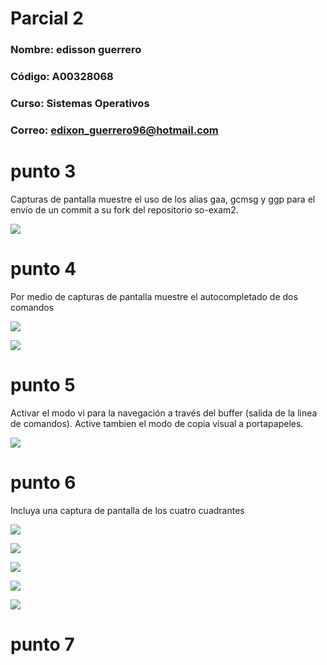 # Parcial 2

### **Nombre:** edisson guerrero
### **Código:** A00328068
### **Curso:** Sistemas Operativos
### **Correo:** edixon_guerrero96@hotmail.com


# punto 3
Capturas de pantalla muestre el uso de los alias gaa, gcmsg y ggp para el envío de un commit a su fork del repositorio so-exam2.

![][1]

# punto 4
Por medio de capturas de pantalla muestre el autocompletado de dos comandos

![][2]

![][3]

# punto 5
Activar el modo vi para la navegación a través del buffer (salida de la linea de comandos). Active tambien el modo de copia visual a portapapeles.

![][4]

# punto 6
Incluya una captura de pantalla de los cuatro cuadrantes

![][5]

![][6]

![][7]

![][8]

![][9]

# punto 7

[1]:images/Captura1.PNG
[2]:images/Captura2.PNG
[3]:images/Captura3.PNG
[4]:images/captura9.png
[5]:images/captura4.png
[6]:images/Captura5.png
[7]:images/Captura6.png
[8]:images/captura7.png
[9]:images/capruta8.png

